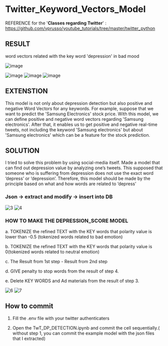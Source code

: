 # Twitter_Keyword_Vectors_Model
REFERENCE for the '**Classes regarding Twitter**' :  https://github.com/vprusso/youtube_tutorials/tree/master/twitter_python

## RESULT

word vectors related with the key word 'depression' in bad mood

![image](https://user-images.githubusercontent.com/70621565/103345010-3a465080-4a5e-11eb-93dc-82b4fbb011a2.png)

![image](https://user-images.githubusercontent.com/70621565/103339080-6eb21080-4a4e-11eb-8d5f-ff374012abdf.png)
![image](https://user-images.githubusercontent.com/70621565/103339089-72de2e00-4a4e-11eb-9535-a5a0f57cd2d7.png)
![image](https://user-images.githubusercontent.com/70621565/103339092-7671b500-4a4e-11eb-962e-7c3aaa48a8d0.png)

## EXTENSTION

This model is not only about depression detection but also positive and negative Word Vectors for any keywords.
For example, suppose that we want to predict the 'Samsung Electronics' stock price. With this model, we can define positive and negative word vectors regarding 'Samsung electronics'. After that, it enables us to get positive and negative real-time tweets, not including the keyword 'Samsung electronics' but about 'Samsung electronics' which can be a feature for the stock prediction.

## SOLUTION

I tried to solve this problem by using social-media itself. Made a model that can find out depression value by analyzing one’s tweets. This supposed that someone who is suffering from depression does not use the exact word ‘depress’ or ‘depression’. Therefore, this model should be made by the principle based on what and how words are related to ‘depress’ 

### Json -> extract and modify -> insert into DB
![3](https://user-images.githubusercontent.com/70621565/103338544-b9328d80-4a4c-11eb-95ff-786f4f4bee58.jpg)
![4](https://user-images.githubusercontent.com/70621565/103338552-bdf74180-4a4c-11eb-82bd-bfca7415315c.jpg)
### HOW TO MAKE THE DEPRESSION_SCORE MODEL
  a. TOKENIZE the refined TEXT with the KEY words that polarity value is lower than -0.5 (tokenized words related to bad emotion)
  
  b. TOKENIZE the refined TEXT with the KEY words that polarity value is 0(tokenized words related to neutral emotion)
  
  c. The Result from 1st step - Result from 2nd step
  
  d. GIVE penalty to stop words from the result of step 4.
  
  e. Delete KEY WORDS and Ad materials from the result of step 3.
  
![6](https://user-images.githubusercontent.com/70621565/103338555-c18ac880-4a4c-11eb-81e3-336276f1ca79.jpg)
![7](https://user-images.githubusercontent.com/70621565/103338558-c3548c00-4a4c-11eb-88be-2048fbce7fbd.jpg)






## How to commit 

1. Fill the .env file with your twitter authenticaters 

2. Open the TwT_DP_DETECTION.ipynb and commit the cell sequentially.( without step 1, you can commit the example model with the json files that I extracted)



